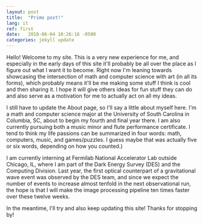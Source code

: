 ```yaml
---
layout: post
title:  "Primo post!"
lang: it
ref: first
date:   2018-06-04 10:26:16 -0500
categories: jekyll update
---
```

Hello! Welcome to my site. This is a very new experience for me, and especially in the early days of this site it'll probably be all over the place as I figure out what I want it to become. Right now I'm leaning towards showcasing the intersection of math and computer science with art (in all its forms), which probably means it'll be me making some stuff I think is cool and then sharing it. I hope it will give others ideas for fun stuff they can do and also serve as a motivation for me to actually act on all my ideas.  

I still have to update the About page, so I'll say a little about myself here. I'm a math and computer science major at the University of South Carolina in Columbia, SC, about to begin my fourth and final year there. I am also currently pursuing both a music minor and flute performance certificate. I tend to think my life passions can be summarized in four words: math, computers, music, and games/puzzles. I guess maybe that was actually five or six words, depending on how you counted.)  

I am currently interning at Fermilab National Accelerator Lab outside Chicago, IL, where I am part of the Dark Energy Survey (DES) and the Computing Division. Last year, the first optical counterpart of a gravitational wave event was observed by the DES team, and since we expect the number of events to increase almost tenfold in the next observational run, the hope is that I will make the image processing pipeline ten times faster over these twelve weeks.  

In the meantime, I'll try and also keep updating this site! Thanks for stopping by!
